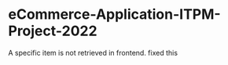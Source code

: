 # eCommerce-Application-ITPM-Project-2022

A specific item is not retrieved in frontend.
fixed this
